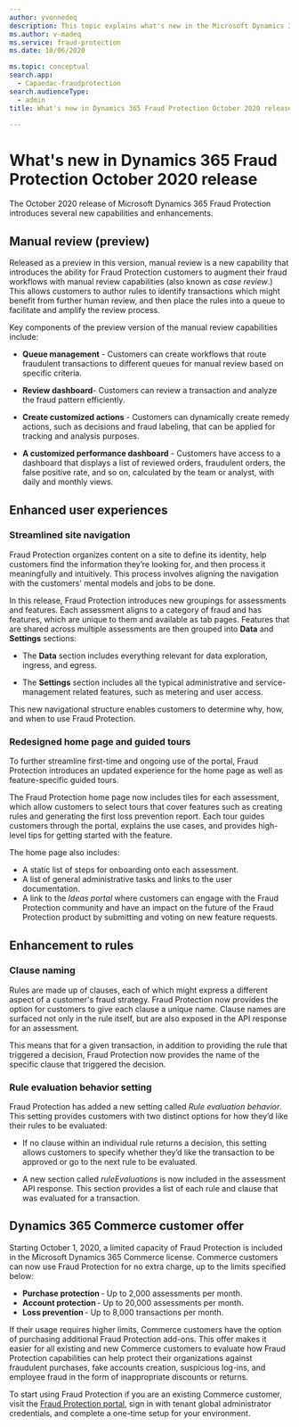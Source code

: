 ```yaml
---
author: yvonnedeq
description: This topic explains what's new in the Microsoft Dynamics 365 Fraud Protection October 2020 release.
ms.author: v-madeq
ms.service: fraud-protection
ms.date: 10/06/2020

ms.topic: conceptual
search.app: 
  - Capaedac-fraudprotection
search.audienceType:
  - admin
title: What's new in Dynamics 365 Fraud Protection October 2020 release

---
```


# What's new in Dynamics 365 Fraud Protection October 2020 release

The October 2020 release of Microsoft Dynamics 365 Fraud Protection introduces several new capabilities and enhancements. 

## Manual review (preview) 

Released as a preview in this version, manual review is a new capability that introduces the ability for Fraud Protection customers to augment their fraud workflows with manual review capabilities (also known as *case review*.) This allows customers to author rules to identify  transactions which might benefit from further human review, and then place the rules into a queue to facilitate and amplify the review process.

Key components of the preview version of the manual review capabilities include:

- **Queue management** - Customers can create workflows that route fraudulent transactions to different queues for manual review based on specific criteria. 
  
- **Review dashboard**-  Customers can review a transaction and analyze the fraud pattern efficiently.
  
- **Create customized actions** - Customers can dynamically create remedy actions, such as decisions and fraud labeling, that can be applied for tracking and analysis purposes.
  
- **A customized performance dashboard** - Customers have access to a dashboard that displays a list of reviewed orders, fraudulent orders, the false positive rate, and so on, calculated by the team or analyst, with daily and monthly views.

## Enhanced user experiences

### Streamlined site navigation
Fraud Protection organizes content on a site to define its identity, help customers find the information they’re looking for, and then process it meaningfully and intuitively. This process involves aligning the navigation with the customers' mental models and jobs to be done. 

In this release, Fraud Protection introduces new groupings for assessments and features. Each assessment aligns to a category of fraud and has features, which are unique to them and available as tab pages. Features that are shared across multiple assessments are then grouped into **Data** and **Settings** sections: 

- The **Data** section includes everything relevant for data exploration, ingress, and egress. 

- The **Settings** section includes all the typical administrative and service-management related features, such as metering and user access. 

This new navigational structure enables customers to determine why, how, and when to use Fraud Protection.

### Redesigned home page and guided tours

To further streamline first-time and ongoing use of the portal, Fraud Protection introduces an updated experience for the home page as well as feature-specific guided tours. 

The Fraud Protection home page now includes tiles for each assessment, which allow customers to select tours that cover features such as creating rules and generating the first loss prevention report. Each tour guides customers through the portal, explains the use cases, and provides high-level tips for getting started with the feature. 

The home page also includes:

- A static list of steps for onboarding onto each assessment. 
- A list of general administrative tasks and links to the user documentation. 
- A link to the *Ideas portal* where customers can engage with the Fraud Protection community and have an impact on the future of the Fraud Protection product by submitting and voting on new feature requests.

## Enhancement to rules 

### Clause naming

Rules are made up of clauses, each of which might express a different aspect of a customer's fraud strategy. Fraud Protection now provides the option for customers to give each clause a unique name. Clause names are surfaced not only in the rule itself, but are also exposed in the API response for an assessment. 

This means that for a given transaction, in addition to providing the rule that triggered a decision, Fraud Protection now provides the name of the specific clause that triggered the decision.  

### Rule evaluation behavior setting

Fraud Protection has added a new setting called *Rule evaluation behavior*. This setting provides customers with two distinct options for how they’d like their rules to be evaluated: 

- If no clause within an individual rule returns a decision, this setting allows customers to specify whether they’d like the transaction to be approved or go to the next rule to be evaluated. 

- A new section called *ruleEvaluations* is now included in the assessment API response. This section provides a list of each rule and clause that was evaluated for a transaction. 

## Dynamics 365 Commerce customer offer

Starting October 1, 2020, a limited capacity of Fraud Protection is included in the Microsoft Dynamics 365 Commerce license. Commerce customers can now use Fraud Protection for no extra charge, up to the limits specified below:

- **Purchase protection** - Up to 2,000 assessments per month.
- **Account protection** - Up to 20,000 assessments per month. 
- **Loss prevention** - Up to 8,000 transactions per month. 

If their usage requires higher limits, Commerce customers have the option of purchasing additional Fraud Protection add-ons. This offer makes it easier for all existing and new Commerce customers to evaluate how Fraud Protection capabilities can help protect their organizations against fraudulent purchases, fake accounts creation, suspicious log-ins, and employee fraud in the form of inappropriate discounts or returns. 

To start using Fraud Protection if you are an existing Commerce customer, visit the [Fraud Protection portal](https://dfp.microsoft.com/), sign in with tenant global administrator credentials, and complete a one-time setup for your environment.

